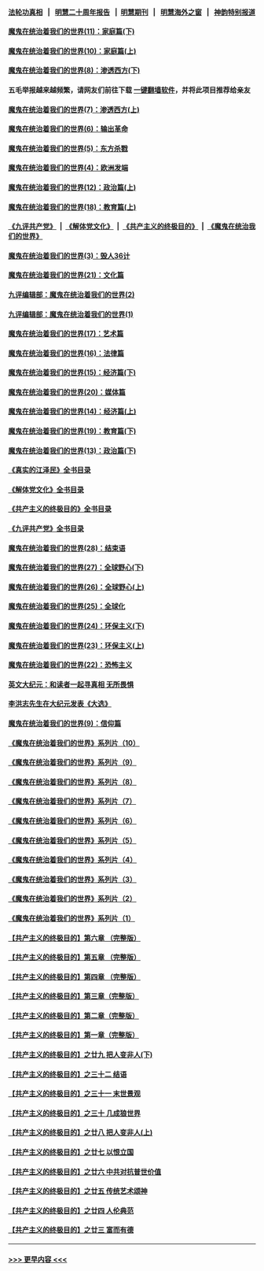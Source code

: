 #### [法轮功真相](https://github.com/gfw-breaker/truth/blob/master/README.md?t=0) &nbsp;&nbsp;|&nbsp;&nbsp; [明慧二十周年报告](https://github.com/gfw-breaker/mh-reports/blob/master/README.md?t=0) &nbsp;&nbsp;|&nbsp;&nbsp;[明慧期刊](https://github.com/gfw-breaker/mh-qikan) &nbsp;&nbsp;|&nbsp;&nbsp; [明慧海外之窗](https://github.com/gfw-breaker/mh-news/blob/master/README.md?t=0) &nbsp;&nbsp;|&nbsp;&nbsp; [神韵特别报道](https://github.com/gfw-breaker/mh-news/blob/master/shenyun.md?t=0)
#### [魔鬼在统治着我们的世界(11)：家庭篇(下)](../pages/nsc422/n10440961.md?t=12042001) 
#### [魔鬼在统治着我们的世界(10)：家庭篇(上)](../pages/nsc422/n10435448.md?t=12042001) 
#### [魔鬼在统治着我们的世界(8)：渗透西方(下)](../pages/nsc422/n10429603.md?t=12042001) 
#### 五毛举报越来越频繁，请网友们前往下载 [一键翻墙软件](https://github.com/gfw-breaker/ssr-accounts)，并将此项目推荐给亲友
#### [魔鬼在统治着我们的世界(7)：渗透西方(上)](../pages/nsc422/n10426013.md?t=12042001) 
#### [魔鬼在统治着我们的世界(6)：输出革命](../pages/nsc422/n10421536.md?t=12042001) 
#### [魔鬼在统治着我们的世界(5)：东方杀戮](../pages/nsc422/n10417707.md?t=12042001) 
#### [魔鬼在统治着我们的世界(4)：欧洲发端](../pages/nsc422/n10414890.md?t=12042001) 
#### [魔鬼在统治着我们的世界(12)：政治篇(上)](../pages/nsc422/n10444576.md?t=12042001) 
#### [魔鬼在统治着我们的世界(18)：教育篇(上)](../pages/nsc422/n10526970.md?t=12042001) 
#### [《九评共产党》](https://github.com/begood0513/9ping.md/blob/master/README.md) &nbsp;|&nbsp; [《解体党文化》](../../../../jtdwh.md/blob/master/README.md)  &nbsp;|&nbsp; [《共产主义的终极目的》](../../../../gczydzjmd.md/blob/master/README.md) &nbsp;|&nbsp; [《魔鬼在统治我们的世界》](../../../../mgztzwmdsj.md/blob/master/README.md) 
#### [魔鬼在统治着我们的世界(3)：毁人36计](../pages/nsc422/n10411583.md?t=12042001) 
#### [魔鬼在统治着我们的世界(21)：文化篇](../pages/nsc422/n10597706.md?t=12042001) 
#### [九评编辑部：魔鬼在统治着我们的世界(2)](../pages/nsc422/n10410036.md?t=12042001) 
#### [九评编辑部：魔鬼在统治着我们的世界(1)](../pages/nsc422/n10406825.md?t=12042001) 
#### [魔鬼在统治着我们的世界(17)：艺术篇](../pages/nsc422/n10499093.md?t=12042001) 
#### [魔鬼在统治着我们的世界(16)：法律篇](../pages/nsc422/n10485969.md?t=12042001) 
#### [魔鬼在统治着我们的世界(15)：经济篇(下)](../pages/nsc422/n10469975.md?t=12042001) 
#### [魔鬼在统治着我们的世界(20)：媒体篇](../pages/nsc422/n10586579.md?t=12042001) 
#### [魔鬼在统治着我们的世界(14)：经济篇(上)](../pages/nsc422/n10457370.md?t=12042001) 
#### [魔鬼在统治着我们的世界(19)：教育篇(下)](../pages/nsc422/n10564808.md?t=12042001) 
#### [魔鬼在统治着我们的世界(13)：政治篇(下)](../pages/nsc422/n10448270.md?t=12042001) 
#### [《真实的江泽民》全书目录](../pages/nsc422/n13721399.md?t=12042001) 
#### [《解体党文化》全书目录](../pages/nsc422/n13721157.md?t=12042001) 
#### [《共产主义的终极目的》全书目录](../pages/nsc422/n13721048.md?t=12042001) 
#### [《九评共产党》全书目录](../pages/nsc422/n13708085.md?t=12042001) 
#### [魔鬼在统治着我们的世界(28)：结束语](../pages/nsc422/n10936246.md?t=12042001) 
#### [魔鬼在统治着我们的世界(27)：全球野心(下)](../pages/nsc422/n10928319.md?t=12042001) 
#### [魔鬼在统治着我们的世界(26)：全球野心(上)](../pages/nsc422/n10900318.md?t=12042001) 
#### [魔鬼在统治着我们的世界(25)：全球化](../pages/nsc422/n10788205.md?t=12042001) 
#### [魔鬼在统治着我们的世界(24)：环保主义(下)](../pages/nsc422/n10695307.md?t=12042001) 
#### [魔鬼在统治着我们的世界(23)：环保主义(上)](../pages/nsc422/n10688613.md?t=12042001) 
#### [魔鬼在统治着我们的世界(22)：恐怖主义](../pages/nsc422/n10614727.md?t=12042001) 
#### [英文大纪元：和读者一起寻真相 无所畏惧](../pages/nsc422/n12542027.md?t=12042001) 
#### [李洪志先生在大纪元发表《大选》](../pages/nsc422/n12534746.md?t=12042001) 
#### [魔鬼在统治着我们的世界(9)：信仰篇](../pages/nsc422/n10432159.md?t=12042001) 
#### [《魔鬼在统治着我们的世界》系列片（10）](../pages/nsc422/n12292670.md?t=12042001) 
#### [《魔鬼在统治着我们的世界》系列片（9）](../pages/nsc422/n12290859.md?t=12042001) 
#### [《魔鬼在统治着我们的世界》系列片（8）](../pages/nsc422/n12287445.md?t=12042001) 
#### [《魔鬼在统治着我们的世界》系列片（7）](../pages/nsc422/n12283425.md?t=12042001) 
#### [《魔鬼在统治着我们的世界》系列片（6）](../pages/nsc422/n12282314.md?t=12042001) 
#### [《魔鬼在统治着我们的世界》系列片（5）](../pages/nsc422/n12281419.md?t=12042001) 
#### [《魔鬼在统治着我们的世界》系列片（4）](../pages/nsc422/n12274024.md?t=12042001) 
#### [《魔鬼在统治着我们的世界》系列片（3）](../pages/nsc422/n12271322.md?t=12042001) 
#### [《魔鬼在统治着我们的世界》系列片（2）](../pages/nsc422/n12269049.md?t=12042001) 
#### [《魔鬼在统治着我们的世界》系列片（1）](../pages/nsc422/n12267575.md?t=12042001) 
#### [【共产主义的终极目的】第六章 （完整版）](../pages/nsc422/n11428913.md?t=12042001) 
#### [【共产主义的终极目的】第五章 （完整版）](../pages/nsc422/n11428912.md?t=12042001) 
#### [【共产主义的终极目的】第四章 （完整版）](../pages/nsc422/n11428907.md?t=12042001) 
#### [【共产主义的终极目的】第三章（完整版）](../pages/nsc422/n11428848.md?t=12042001) 
#### [【共产主义的终极目的】第二章（完整版）](../pages/nsc422/n11428831.md?t=12042001) 
#### [【共产主义的终极目的】第一章（完整版）](../pages/nsc422/n11417651.md?t=12042001) 
#### [【共产主义的终极目的】之廿九 把人变非人(下)](../pages/nsc422/n11344140.md?t=12042001) 
#### [【共产主义的终极目的】之三十二 结语](../pages/nsc422/n11360535.md?t=12042001) 
#### [【共产主义的终极目的】之三十一 末世景观](../pages/nsc422/n11351129.md?t=12042001) 
#### [【共产主义的终极目的】之三十 几成狼世界](../pages/nsc422/n11348280.md?t=12042001) 
#### [【共产主义的终极目的】之廿八 把人变非人(上)](../pages/nsc422/n11340492.md?t=12042001) 
#### [【共产主义的终极目的】之廿七 以恨立国](../pages/nsc422/n11336944.md?t=12042001) 
#### [【共产主义的终极目的】之廿六 中共对抗普世价值](../pages/nsc422/n11324785.md?t=12042001) 
#### [【共产主义的终极目的】之廿五 传统艺术颂神](../pages/nsc422/n11296396.md?t=12042001) 
#### [【共产主义的终极目的】之廿四 人伦典范](../pages/nsc422/n11296397.md?t=12042001) 
#### [【共产主义的终极目的】之廿三 富而有德](../pages/nsc422/n11283598.md?t=12042001) 

----
#### [ >>> 更早内容 <<< ](../indexes/nsc422-earlier.md)
